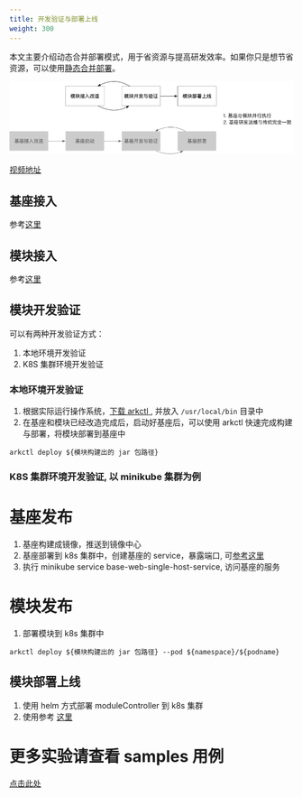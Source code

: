 ```yaml
---
title: 开发验证与部署上线
weight: 300
---
```


本文主要介绍动态合并部署模式，用于省资源与提高研发效率。如果你只是想节省资源，可以使用[静态合并部署](https://sofaserverless.gitee.io/docs/tutorials/module-development/static-merge-deployment/)。

![img.png](img.png)

[视频地址]()

## 基座接入
参考[这里](../tutorials/base-create/springboot-and-sofaboot.md)

## 模块接入
参考[这里](../tutorials/module-create/springboot-and-sofaboot.md)

## 模块开发验证
可以有两种开发验证方式：
1. 本地环境开发验证
2. K8S 集群环境开发验证

### 本地环境开发验证
1. 根据实际运行操作系统，[下载 arkctl ](https://github.com/sofastack/sofa-serverless/tree/master/arkctl/bin) , 并放入 `/usr/local/bin` 目录中
2. 在基座和模块已经改造完成后，启动好基座后，可以使用 arkctl 快速完成构建与部署，将模块部署到基座中
```shell
arkctl deploy ${模块构建出的 jar 包路径}
```
### K8S 集群环境开发验证, 以 minikube 集群为例
# 基座发布
1. 基座构建成镜像，推送到镜像中心
2. 基座部署到 k8s 集群中，创建基座的 service，暴露端口, 可[参考这里]()
3. 执行 minikube service base-web-single-host-service, 访问基座的服务

# 模块发布
1. 部署模块到 k8s 集群中
```shell
arkctl deploy ${模块构建出的 jar 包路径} --pod ${namespace}/${podname}
```

## 模块部署上线
1. 使用 helm 方式部署 moduleController 到 k8s 集群
2. 使用参考 [这里](https://sofaserverless.gitee.io/docs/tutorials/module-operation/module-online-and-offline/)


# 更多实验请查看 samples 用例
[点击此处](https://github.com/sofastack/sofa-serverless/tree/master/samples)
